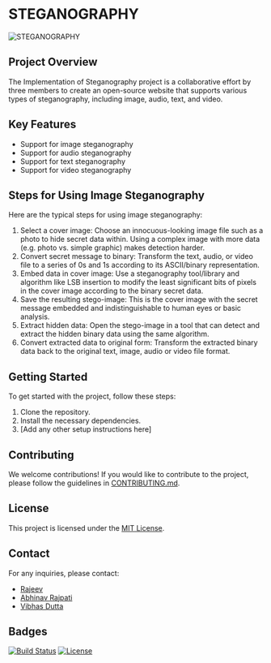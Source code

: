 # STEGANOGRAPHY
![STEGANOGRAPHY](https://github.com/rajeev-cyber/Implementation_of_Stegnography/assets/136923593/70950259-49d9-453d-b3fa-61b74e4718bc)

## Project Overview

The Implementation of Steganography project is a collaborative effort by three members to create an open-source website that supports various types of steganography, including image, audio, text, and video.

## Key Features

- Support for image steganography
- Support for audio steganography
- Support for text steganography
- Support for video steganography

## Steps for Using Image Steganography

Here are the typical steps for using image steganography:
1. Select a cover image: Choose an innocuous-looking image file such as a photo to hide secret data within. Using a complex image with more data (e.g. photo vs. simple graphic) makes detection harder.
2. Convert secret message to binary: Transform the text, audio, or video file to a series of 0s and 1s according to its ASCII/binary representation.
3. Embed data in cover image: Use a steganography tool/library and algorithm like LSB insertion to modify the least significant bits of pixels in the cover image according to the binary secret data.
4. Save the resulting stego-image: This is the cover image with the secret message embedded and indistinguishable to human eyes or basic analysis.
5. Extract hidden data: Open the stego-image in a tool that can detect and extract the hidden binary data using the same algorithm.
6. Convert extracted data to original form: Transform the extracted binary data back to the original text, image, audio or video file format.

## Getting Started

To get started with the project, follow these steps:

1. Clone the repository.
2. Install the necessary dependencies.
3. [Add any other setup instructions here]

## Contributing

We welcome contributions! If you would like to contribute to the project, please follow the guidelines in [CONTRIBUTING.md](link-to-contributing-guide).

## License

This project is licensed under the [MIT License](LICENSE).

## Contact

For any inquiries, please contact:

- [Rajeev](https://github.com/rajeev-cyber)
- [Abhinav Rajpati](https://github.com/Surventurer)
- [Vibhas Dutta](https://github.com/vibhasdutta)

## Badges

[![Build Status](badge-url)](link-to-build-status)
[![License](badge-url)](link-to-license)
